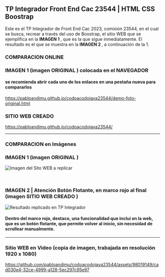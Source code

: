 <h2> TP Integrador Front End Cac 23544 | HTML CSS Boostrap </h2>

Este es el TP Integrador de Front End Cac 2023, comisión 23544, en el cual se busca, recrear a través del uso de Boostrap, el sitio WEB que se ejemplifica en la <b> IMAGEN 1 </b>, que es la que sigue inmediatamente. 
El resultado es el que se muestra en la <b> IMAGEN 2 </b> , a continuación de la 1.

<h3> COMPARACION ONLINE </h3>

<h3> IMAGEN 1 (imagen <b> ORIGINAL </b> ) colocada en el NAVEGADOR </h3>
<h4> se recomienda abrir cada uno de los enlaces en una pestaña nueva para compararlos </h4>

https://pabloandimu.github.io/codoacodojava23544/demo-foto-original.html

<h3> <b> SITIO WEB CREADO </b>  </h3>

https://pabloandimu.github.io/codoacodojava23544/

-------------------------------------------------------------------

<h3> COMPARACION en Imágenes </h3>

<h3> IMAGEN 1 (imagen <b> ORIGINAL </b> ) </h3>

![Imagen del Sito WEB a replicar](https://github.com/pabloandimu/codoacodojava23544/assets/98019149/ad3da59c-0ddb-4a36-9504-77c171efc5eb)

<br>
<h3> IMAGEN 2 | Atención Botón Flotante, en marco rojo al final (imagen <b> SITIO WEB CREADO </b> ) </h3>

![Resultado replicado en TP Integrador](https://github.com/pabloandimu/codoacodojava23544/assets/98019149/166cfbfd-a658-47f8-a5c6-b8ae11270a59)

<h4> Dentro del marco rojo, destaco, una funcionalidad que incluí en la web, que es un botón flotante, que permite volver al inicio, sin necesidad de scrollear manualmente. </h4>

-------------------------------------------------------------------

<h3> Sitio WEB en Video (copia de imagen, trabajada en resolución 1920 x 1080) </h3>

https://github.com/pabloandimu/codoacodojava23544/assets/98019149/cad030e4-32ce-4999-a128-5ec297c95e97


